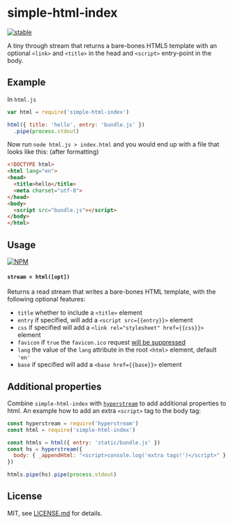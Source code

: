 # simple-html-index

[![stable](http://badges.github.io/stability-badges/dist/stable.svg)](http://github.com/badges/stability-badges)

A tiny through stream that returns a bare-bones HTML5 template with an optional
`<link>` and `<title>` in the head and `<script>` entry-point in the body.

## Example

In `html.js`

```js
var html = require('simple-html-index')

html({ title: 'hello', entry: 'bundle.js' })
  .pipe(process.stdout)
```

Now run `node html.js > index.html` and you would end up with a file that looks like this: (after formatting)

```html
<!DOCTYPE html>
<html lang="en">
<head>
  <title>hello</title>
  <meta charset="utf-8">
</head>
<body>
  <script src="bundle.js"></script>
</body>
</html>
```

## Usage

[![NPM](https://nodei.co/npm/simple-html-index.png)](https://www.npmjs.com/package/simple-html-index)

#### `stream = html([opt])`

Returns a read stream that writes a bare-bones HTML template, with the
following optional features:

- `title` whether to include a `<title>` element
- `entry` if specified, will add a `<script src={{entry}}>` element
- `css` if specified will add a `<link rel="stylesheet" href={{css}}>` element
- `favicon` if `true` the `favicon.ico` request [will be suppressed][1]
- `lang` the value of the `lang` attribute in the root `<html>` element, default `'en'`
- `base` if specified will add a `<base href={{base}}>` element

## Additional properties
Combine `simple-html-index` with
[`hyperstream`](https://github.com/substack/hyperstream) to add additional
properties to html. An example how to add an extra `<script>` tag to the body
tag:
```js
const hyperstream = require('hyperstream')
const html = require('simple-html-index')

const htmls = html({ entry: 'static/bundle.js' })
const hs = hyperstream({
  body: { _appendHtml: "<script>console.log('extra tags!')</script>" }
})

htmls.pipe(hs).pipe(process.stdout)
```

## License

MIT, see [LICENSE.md](http://github.com/mattdesl/simple-html-index/blob/master/LICENSE.md) for details.

[1]: http://stackoverflow.com/a/5568484/1541707
